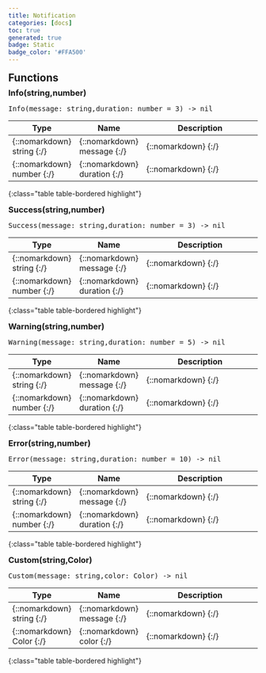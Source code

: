 ```yaml
---
title: Notification
categories: [docs]
toc: true
generated: true
badge: Static
badge_color: '#FFA500'
---
```

<style>
h2 {
    margin-top: 1rem;
    margin-bottom: 0.5rem;
    padding: 0;
}

h3 {
    margin-top: 0.25rem;
    margin-bottom: 0.25rem;
}

.notice--warning {
    margin-top: 0.25rem !important;
    margin-bottom: 1rem !important;
}
blockquote {
    margin-top: 0.4rem;
    margin-bottom: 0.25rem; 
}
blockquote p {
    margin-bottom: 0 !important;
    font-size: 0.8em !important;
}
table {width: 100%; }
td {width: 1px; }
td:last-child {width: 100%; }
#main {max-width: 1500px !important;}
h2.constructor::before {
  font-family: "Font Awesome 6 Free";
  font-weight: 900;
  content: "\f013";
  margin-right: 0.5em;
}
h2.readonly::before {
  font-family: "Font Awesome 6 Free";
  font-weight: 900;
  content: "\f023";
  margin-right: 0.5em;
}
h2.property::before {
  font-family: "Font Awesome 6 Free";
  font-weight: 900;
  content: "\f466";
  margin-right: 0.5em;
}
h2.function::before {
  font-family: "Font Awesome 6 Free";
  font-weight: 900;
  content: "\f0e7";
  margin-right: 0.5em;
}
</style>
            


## Functions

### Info(string,number)
<div class ="highlighter-rouge">
<div class ="highlight">
<pre class ="highlight">
<span class='nf'>Info</span>(<span class='o'>message</span>: <span class='kt'>string</span>,<span class='o'>duration</span>: <span class='kt'>number</span> = 3) -> <span class='kt'>nil</span>
</pre>
</div>
</div>

| Type | Name | Description
| --- | --- | --- |
| {::nomarkdown} <span class='kt'>string</span> {:/} | {::nomarkdown} <span class='o'>message</span> {:/} | {::nomarkdown} <span class='c'></span> {:/} |
| {::nomarkdown} <span class='kt'>number</span> {:/} | {::nomarkdown} <span class='o'>duration</span> {:/} | {::nomarkdown} <span class='c'></span> {:/} |
{:class="table table-bordered highlight"}

### Success(string,number)
<div class ="highlighter-rouge">
<div class ="highlight">
<pre class ="highlight">
<span class='nf'>Success</span>(<span class='o'>message</span>: <span class='kt'>string</span>,<span class='o'>duration</span>: <span class='kt'>number</span> = 3) -> <span class='kt'>nil</span>
</pre>
</div>
</div>

| Type | Name | Description
| --- | --- | --- |
| {::nomarkdown} <span class='kt'>string</span> {:/} | {::nomarkdown} <span class='o'>message</span> {:/} | {::nomarkdown} <span class='c'></span> {:/} |
| {::nomarkdown} <span class='kt'>number</span> {:/} | {::nomarkdown} <span class='o'>duration</span> {:/} | {::nomarkdown} <span class='c'></span> {:/} |
{:class="table table-bordered highlight"}

### Warning(string,number)
<div class ="highlighter-rouge">
<div class ="highlight">
<pre class ="highlight">
<span class='nf'>Warning</span>(<span class='o'>message</span>: <span class='kt'>string</span>,<span class='o'>duration</span>: <span class='kt'>number</span> = 5) -> <span class='kt'>nil</span>
</pre>
</div>
</div>

| Type | Name | Description
| --- | --- | --- |
| {::nomarkdown} <span class='kt'>string</span> {:/} | {::nomarkdown} <span class='o'>message</span> {:/} | {::nomarkdown} <span class='c'></span> {:/} |
| {::nomarkdown} <span class='kt'>number</span> {:/} | {::nomarkdown} <span class='o'>duration</span> {:/} | {::nomarkdown} <span class='c'></span> {:/} |
{:class="table table-bordered highlight"}

### Error(string,number)
<div class ="highlighter-rouge">
<div class ="highlight">
<pre class ="highlight">
<span class='nf'>Error</span>(<span class='o'>message</span>: <span class='kt'>string</span>,<span class='o'>duration</span>: <span class='kt'>number</span> = 10) -> <span class='kt'>nil</span>
</pre>
</div>
</div>

| Type | Name | Description
| --- | --- | --- |
| {::nomarkdown} <span class='kt'>string</span> {:/} | {::nomarkdown} <span class='o'>message</span> {:/} | {::nomarkdown} <span class='c'></span> {:/} |
| {::nomarkdown} <span class='kt'>number</span> {:/} | {::nomarkdown} <span class='o'>duration</span> {:/} | {::nomarkdown} <span class='c'></span> {:/} |
{:class="table table-bordered highlight"}

### Custom(string,Color)
<div class ="highlighter-rouge">
<div class ="highlight">
<pre class ="highlight">
<span class='nf'>Custom</span>(<span class='o'>message</span>: <span class='kt'>string</span>,<span class='o'>color</span>: <span class='kt'>Color</span>) -> <span class='kt'>nil</span>
</pre>
</div>
</div>

| Type | Name | Description
| --- | --- | --- |
| {::nomarkdown} <span class='kt'>string</span> {:/} | {::nomarkdown} <span class='o'>message</span> {:/} | {::nomarkdown} <span class='c'></span> {:/} |
| {::nomarkdown} <span class='kt'>Color</span> {:/} | {::nomarkdown} <span class='o'>color</span> {:/} | {::nomarkdown} <span class='c'></span> {:/} |
{:class="table table-bordered highlight"}


